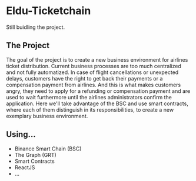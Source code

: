 # Eldu-Ticketchain
Still buidling the project.


## The Project
The goal of the project is to create a new business environment for airlines ticket distribution. Current business processes are too much centralized and not fully automatized. In case of flight cancellations or unexpected delays, customers have the right to get back their payments or a compensation payment from airlines. And this is what makes customers angry, they need to apply for a refunding or compensation payment and are used to wait furthermore until the airlines administrators confirm the application. 
Here we'll take advantage of the BSC and use smart contracts, where each of them distinguish in its responsibilities, to create a new exemplary business environment.


## Using...
- Binance Smart Chain (BSC)
- The Graph (GRT)
- Smart Contracts
- ReactJS
- ...
